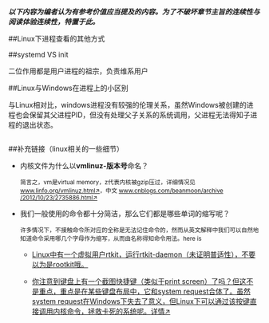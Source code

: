 **_以下内容为编者认为有参考价值应当提及的内容。为了不破坏章节主旨的连续性与阅读体验连续性，特置于此。_**

##Linux下进程查看的其他方式

##systemd VS init

二位作用都是用户进程的祖宗，负责维系用户

##Linux与Windows在进程上的小区别

与Linux相对比，windows进程没有较强的伦理关系，虽然Windows被创建的进程也会保留其父进程PID，但没有处理父子关系的系统调用，父进程无法得知子进程的退出状态。

```html
```

##补充链接（linux相关的一些细节）

- 内核文件为什么以**vmlinuz-版本号**命名？
    
    <p style="font-size: smaller">简言之，vm是virtual memory，z代表内核被gzip压过，详细情况见<a href="http://www.linfo.org/vmlinuz.html">www.linfo.org/vmlinuz.html↗</a>，中文 <a href="https://www.cnblogs.com/beanmoon/archive/2012/10/23/2735886.html">www.cnblogs.com/beanmoon/archive    /2012/10/23/2735886.html↗</a></p>

- 我们一般使用的命令都十分简洁，那么它们都是哪些单词的缩写呢？
    
    <p style="font-size: smaller">许多情况下，不接触命令所对应的全称是无法记住命令的，然而从英文解释中我们可以自然地知道命令采用哪几个字母作为缩写，从而由名称得知命令用法。here is <a href="https://fossbytes.com/a-z</p>
-list-linux-command-line-reference/">The Ultimate A To Z List of Linux Commands | Linux Command Line Reference</a></p>

- Linux中有一个虚拟用户rtkit，运行rtkit-daemon（未证明普适性），不要以为是rootkit哦。

- 你注意到键盘上有一个<abbr title="Windows下是win + print screen截图，保存在系统图片文件夹。">截图</abbr>快捷键（类似于print screen）了吗？但这不是重点，重点是在某些键盘布局中，它和system request合体了。虽然system request在Windows下失去了意义，但Linux下可以通过该按键直接调用内核命令，拯救卡死的系统呢。<a href="https://www.howtogeek.com/119127/use-the-magic-sysrq-key-on-linux-to-fix-frozen-x-servers-cleanly-reboot-and-run-other-low-level-commands/">详情↗</a> 